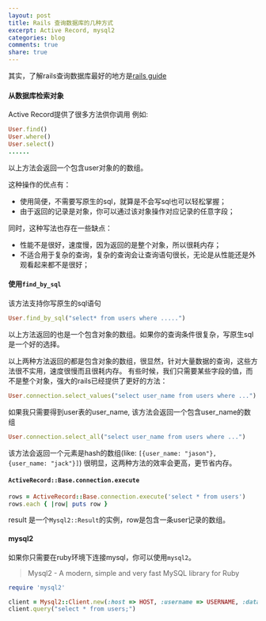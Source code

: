 ```yaml
---
layout: post
title: Rails 查询数据库的几种方式
excerpt: Active Record, mysql2
categories: blog
comments: true
share: true
---
```


其实，了解rails查询数据库最好的地方是[rails guide](http://guides.rubyonrails.org/active_record_querying.html)

#### 从数据库检索对象

Active Record提供了很多方法供你调用
例如:
```ruby
User.find()
User.where()
User.select()
......
```

以上方法会返回一个包含user对象的的数组。

这种操作的优点有：

* 使用简便，不需要写原生的sql，就算是不会写sql也可以轻松掌握；
* 由于返回的记录是对象，你可以通过该对象操作对应记录的任意字段；

同时，这种写法也存在一些缺点：

* 性能不是很好，速度慢，因为返回的是整个对象，所以很耗内存；
* 不适合用于复杂的查询，复杂的查询会让查询语句很长，无论是从性能还是外观看起来都不是很好；

#### 使用`find_by_sql`

该方法支持你写原生的sql语句

```ruby
User.find_by_sql("select* from users where .....")
```

以上方法返回的也是一个包含对象的数组。如果你的查询条件很复杂，写原生sql是一个好的选择。

以上两种方法返回的都是包含对象的数组，很显然，针对大量数据的查询，这些方法很不实用，速度很慢而且很耗内存。
有些时候，我们只需要某些字段的值，而不是整个对象，强大的rails已经提供了更好的方法：

```ruby
User.connection.select_values("select user_name from users where ...")
```

如果我只需要得到user表的user_name, 该方法会返回一个包含user_name的数组

```ruby
User.connection.select_all("select user_name from users where ...")
```

该方法会返回一个元素是hash的数组(like: `[{user_name: "jason"}, {user_name: "jack"}]`)
很明显，这两种方法的效率会更高，更节省内存。


#### `ActiveRecord::Base.connection.execute`

```ruby
rows = ActiveRecord::Base.connection.execute('select * from users')
rows.each { |row| puts row }
```

result 是一个`Mysql2::Result`的实例，row是包含一条user记录的数组。

#### mysql2

如果你只需要在ruby环境下连接mysql，你可以使用`mysql2`。

> Mysql2 - A modern, simple and very fast MySQL library for Ruby

```ruby
require 'mysql2'

client = Mysql2::Client.new(:host => HOST, :username => USERNAME, :database => DATABASE)
client.query("select * from users;")
```